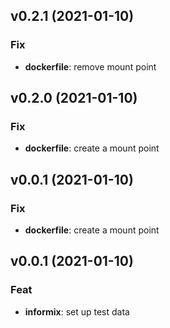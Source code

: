 ## v0.2.1 (2021-01-10)

### Fix

- **dockerfile**: remove mount point

## v0.2.0 (2021-01-10)

### Fix

- **dockerfile**: create a mount point

## v0.0.1 (2021-01-10)

### Fix

- **dockerfile**: create a mount point

## v0.0.1 (2021-01-10)

### Feat

- **informix**: set up test data
